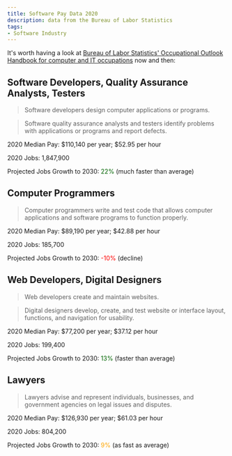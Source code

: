 ```yaml
---
title: Software Pay Data 2020
description: data from the Bureau of Labor Statistics
tags:
- Software Industry
---
```


It's worth having a look at [Bureau of Labor Statistics' Occupational Outlook Handbook for computer and IT occupations](https://www.bls.gov/ooh/computer-and-information-technology/home.htm) now and then:

## Software Developers, Quality Assurance Analysts, Testers

> Software developers design computer applications or programs.

> Software quality assurance analysts and testers identify problems with applications or programs and report defects.

2020 Median Pay: $110,140 per year; $52.95 per hour

2020 Jobs: 1,847,900

Projected Jobs Growth to 2030: <span style="color: darkgreen;">22%</span> (much faster than average)

## Computer Programmers

> Computer programmers write and test code that allows computer applications and software programs to function properly.

2020 Median Pay: $89,190 per year; $42.88 per hour

2020 Jobs: 185,700

Projected Jobs Growth to 2030: <span style="color: red;">-10%</span> (decline)

## Web Developers, Digital Designers

> Web developers create and maintain websites.

> Digital designers develop, create, and test website or interface layout, functions, and navigation for usability.

2020 Median Pay: $77,200 per year; $37.12 per hour

2020 Jobs: 199,400

Projected Jobs Growth to 2030: <span style="color: darkgreen;">13%</span> (faster than average)

## Lawyers

> Lawyers advise and represent individuals, businesses, and government agencies on legal issues and disputes.

2020 Median Pay: $126,930 per year; $61.03 per hour

2020 Jobs: 804,200

Projected Jobs Growth to 2030: <span style="color: orange;">9%</span> (as fast as average)
